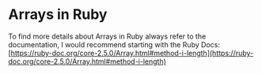 # Arrays in Ruby
To find more details about Arrays in Ruby always refer to the documentation, I would recommend starting with the Ruby Docs: [https://ruby-doc.org/core-2.5.0/Array.html#method-i-length](https://ruby-doc.org/core-2.5.0/Array.html#method-i-length)